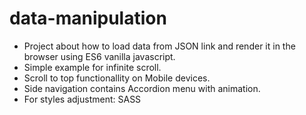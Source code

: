 # data-manipulation

- Project about how to load data from JSON link and render it in the browser using ES6 vanilla javascript.
- Simple example for infinite scroll.
- Scroll to top functionallity on Mobile devices.
- Side navigation contains Accordion menu with animation.
- For styles adjustment: SASS

